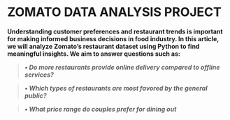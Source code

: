 # ZOMATO DATA ANALYSIS PROJECT

__Understanding customer preferences and restaurant trends is important for making informed business decisions in food industry. In this article, we will analyze Zomato’s restaurant dataset using Python to find meaningful insights. We aim to answer questions such as:__

> __*•	Do more restaurants provide online delivery compared to offline services?*__

> __*•	Which types of restaurants are most favored by the general public?*__

> __*•	What price range do couples prefer for dining out*__

 
